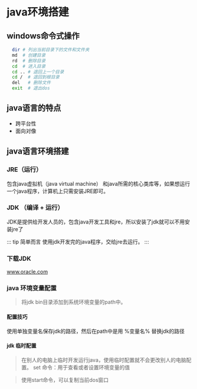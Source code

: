 # java环境搭建

## windows命令式操作
```bash
  dir # 列出当前目录下的文件和文件夹
  md  # 创建目录
  rd  # 删除目录
  cd  # 进入目录
  cd .. # 退回上一个目录
  cd /  # 退回到根目录
  del   # 删除文件
  exit  # 退出dos
```

## java语言的特点
* 跨平台性
* 面向对像

## java语言环境搭建
### JRE（运行）
包含java虚拟机（java virtual machine） 和java所需的核心类库等，如果想运行一个java程序，计算机上只需安装JRE即可。
### JDK （编译 + 运行）
JDK是提供给开发人员的，包含java开发工具和jre，所以安装了jdk就可以不用安装jre了

::: tip 简单而言
  使用jdk开发完的java程序，交给jre去运行。
:::

### 下载JDK
www.oracle.com

### java 环境变量配置
> 将jdk bin目录添加到系统环境变量的path中。

#### 配置技巧
使用单独变量名保存jdk的路径，然后在path中是用 %变量名% 替换jdk的路径

#### jdk 临时配置
> 在别人的电脑上临时开发运行java，使用临时配置就不会更改别人的电脑配置。
set 命令：用于查看或者设置环境变量的值

> 使用start命令，可以复制当前dos窗口


